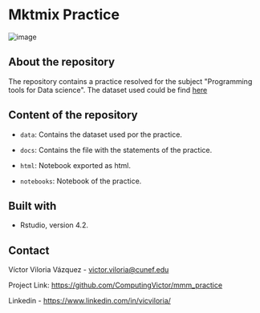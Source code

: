 # Mktmix  Practice
![image](https://user-images.githubusercontent.com/115224707/201351768-4d08cfd1-3bfe-47b7-833b-a1e87ab9264f.png) 

## About the repository

The repository contains a practice resolved for the subject "Programming tools for Data science". The dataset used could be find [here](https://www.kaggle.com/datasets/veer06b/marrket-mix-dataset)

## Content of the repository

- `data`: Contains the dataset used por the practice.

- `docs`: Contains the file with the statements of the practice.

- `html`: Notebook exported as html. 

- `notebooks`: Notebook of the practice.

## Built with 

- Rstudio, version 4.2.

## Contact

Víctor Viloria Vázquez - <victor.viloria@cunef.edu>

Project Link: <https://github.com/ComputingVictor/mmm_practice>

Linkedin - <https://www.linkedin.com/in/vicviloria/>
